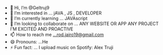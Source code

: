 - 👋 Hi, I’m @Geltruj9
- 👀 I’m interested in ... jAVA , JS , DEVELOPER 
- 🌱 I’m currently learning ... JAVAscript
- 💞️ I’m looking to collaborate on ... ANY WEBSITE OR APP ANY PROJECT I'M EXCITED AND PROACTIVE
- 📫 How to reach me ...rod.jairo19@gmail.com
- 😄 Pronouns: ...He
- ⚡ Fun fact: ... I upload music on Spotify: Alex Truji 

<!---
Geltruj9/Geltruj9 is a ✨ special ✨ repository because its `README.md` (this file) appears on your GitHub profile.
You can click the Preview link to take a look at your changes.
--->
